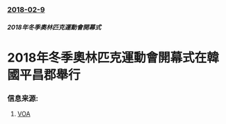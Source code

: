 ### [2018-02-9](/news/2018/02/9/index.md)

##### 2018年冬季奧林匹克運動會開幕式
# 2018年冬季奧林匹克運動會開幕式在韓國平昌郡舉行 




### 信息来源:

1. [VOA](https://www.voanews.com/a/with-extraordinary-political-optics-winter-olympics-begin/4245968.html)
